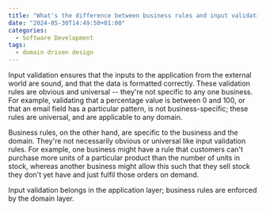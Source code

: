 ```yaml
---
title: "What's the difference between business rules and input validation?"
date: "2024-05-30T14:49:50+01:00"
categories:
  - Software Development
tags:
  - domain driven design
---
```


Input validation ensures that the inputs to the application from the external world are sound, and that the data is formatted correctly. These validation rules are obvious and universal -- they're not specific to any one business. For example, validating that a percentage value is between 0 and 100, or that an email field has a particular pattern, is not business-specific; these rules are universal, and are applicable to any domain.

Business rules, on the other hand, are specific to the business and the domain. They're not necessarily obvious or universal like input validation rules. For example, one business might have a rule that customers can't purchase more units of a particular product than the number of units in stock, whereas another business might allow this such that they sell stock they don't yet have and just fulfil those orders on demand.

Input validation belongs in the application layer; business rules are enforced by the domain layer.
